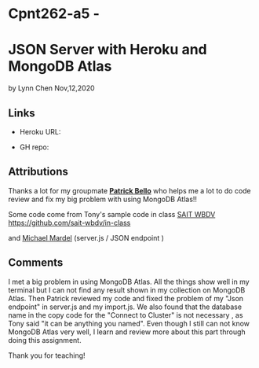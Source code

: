 # Cpnt262-a5 -

#  JSON Server with Heroku and MongoDB Atlas

by Lynn Chen  Nov,12,2020



## Links

- Heroku URL: 

- GH repo: 

  


## Attributions

Thanks a lot for my groupmate [**Patrick Bello**](https://github.com/mayorbcode) who helps me a lot to do code review and fix my big problem with using MongoDB Atlas!!

Some code come from Tony's sample code in class [SAIT WBDV](https://sait-wbdv.github.io/)  https://github.com/sait-wbdv/in-class

and [Michael Mardel](https://github.com/aggressiveperfector) (server.js / JSON endpoint )



## Comments

I met a big problem in using MongoDB Atlas. All the things show well in my terminal but I can not find any result shown in my collection on MongoDB Atlas. Then Patrick reviewed my code and fixed the problem of my "Json endpoint" in server.js and my import.js. We also found that the database name in the copy code for the "Connect to Cluster" is not necessary , as Tony said "it can be anything you named". Even though I still can not know MongoDB Atlas very well, I learn and review more about this part through doing this assignment. 

Thank you for teaching!

